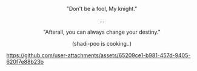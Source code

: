 <p align="center">
"Don't be a fool, My knight."
  <p align="center">
    ...
<p align="center">
"Afterall, you can always change your destiny."
<p align="center">
(shadi-poo is cooking..)

https://github.com/user-attachments/assets/65209ce1-b981-457d-9405-620f7e88b23b

